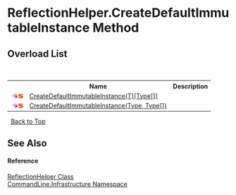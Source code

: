 # ReflectionHelper.CreateDefaultImmutableInstance Method 
 


## Overload List
&nbsp;<table><tr><th></th><th>Name</th><th>Description</th></tr><tr><td>![Public method](media/pubmethod.gif "Public method")![Static member](media/static.gif "Static member")</td><td><a href="M_CommandLine_Infrastructure_ReflectionHelper_CreateDefaultImmutableInstance__1">CreateDefaultImmutableInstance(T)(Type[])</a></td><td /></tr><tr><td>![Public method](media/pubmethod.gif "Public method")![Static member](media/static.gif "Static member")</td><td><a href="M_CommandLine_Infrastructure_ReflectionHelper_CreateDefaultImmutableInstance">CreateDefaultImmutableInstance(Type, Type[])</a></td><td /></tr></table>&nbsp;
<a href="#reflectionhelper.createdefaultimmutableinstance-method">Back to Top</a>

## See Also


#### Reference
<a href="T_CommandLine_Infrastructure_ReflectionHelper">ReflectionHelper Class</a><br /><a href="N_CommandLine_Infrastructure">CommandLine.Infrastructure Namespace</a><br />